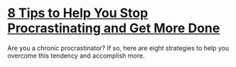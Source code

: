 
# [8 Tips to Help You Stop Procrastinating and Get More Done](https://www.mindhaste.com/t/procrastination/8-tips-to-help-you-stop-procrastinating-and-get-more-done-36)

Are you a chronic procrastinator? If so, here are eight strategies to help you overcome this tendency and accomplish more.
    
